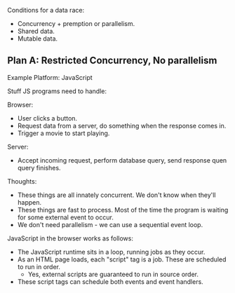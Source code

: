 Conditions for a data race:

 - Concurrency + premption or parallelism. 
 - Shared data.
 - Mutable data.
 
## Plan A: Restricted Concurrency, No parallelism

Example Platform: JavaScript

Stuff JS programs need to handle:

Browser:

 - User clicks a button.
 - Request data from a server, do something when the response comes in.
 - Trigger a movie to start playing.

Server:

 - Accept incoming request, perform database query, send response quen query finishes.

Thoughts:

 - These things are all innately concurrent. We don't know when they'll happen.
 - These things are fast to process. Most of the time the program is waiting for
   some external event to occur.
 - We don't need parallelism - we can use a sequential event loop.

JavaScript in the browser works as follows:

 - The JavaScript runtime sits in a loop, running jobs as they occur.
 - As an HTML page loads, each "script" tag is a job. These are scheduled to run
   in order.
   - Yes, external scripts are guaranteed to run in source order.
 - These script tags can schedule both events and event handlers.





